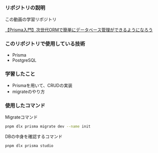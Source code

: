 ### リポジトリの説明
この動画の学習リポジトリ

[【Prisma入門】次世代ORMで簡単にデータベース管理ができるようになろう](https://www.youtube.com/watch?v=9mE1j1vzUAQ)

### このリポジトリで使用している技術
- Prisma
- PostgreSQL

### 学習したこと
- Prismaを用いて、CRUDの実装
- migrateのやり方

### 使用したコマンド
Migrateコマンド
```sh
pnpm dlx prisma migrate dev --name init
```
DBの中身を確認するコマンド
```sh
pnpm dlx prisma studio
```